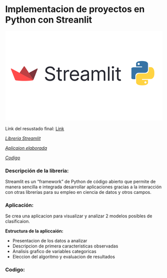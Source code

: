# Implementacion de proyectos en Python con Streanlit
<img src="https://github.com/f3derico1991/proyecto_streamlite/blob/main/data/logo.png" />





Link del resustado final: [Link](https://f3derico1991-proyecto-streamlite-streamlite-codigo-jxrjdr.streamlit.app/)


[*Libreria Streamlit*](#id1)

[*Aplicaion elaborada*](#id2)

[*Codigo*](#id3)

### Descripción de la libreria:<a name="id1"></a>
Streamlit es un “framework” de Python de código abierto que permite de manera sencilla e integrada desarrollar aplicaciones gracias a la interacción con otras librerías para su empleo en ciencia de datos y otros campos.

### Aplicación:<a name="id2"></a>
Se crea una aplicacion para visualizar y analizar 2 modelos posibles de clasificaion.

**Estructura de la apliccaión:**
* Presentacion de los datos a analizar
* Descripcion de primera caracteristicas observadas 
* Analisis grafico de variables categoricas
* Eleccion del algoritmo y evaluacion de resultados





### Codigo:<a name="id3"></a>
